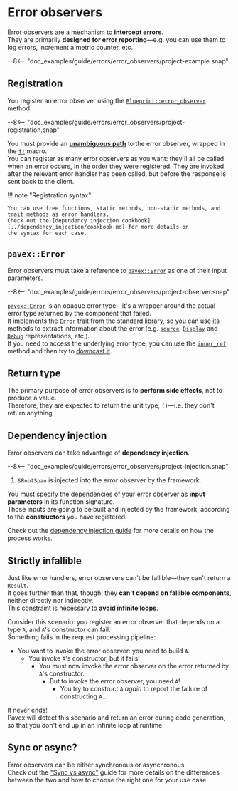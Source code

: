 # Error observers

Error observers are a mechanism to **intercept errors**.\
They are primarily **designed for error reporting**—e.g. you can use them to log errors,
increment a metric counter, etc.

--8<-- "doc_examples/guide/errors/error_observers/project-example.snap"

## Registration

You register an error observer using the [`Blueprint::error_observer`][Blueprint::error_observer] method.

--8<-- "doc_examples/guide/errors/error_observers/project-registration.snap"

You must provide an **[unambiguous path]** to the error observer, wrapped in the [`f!`][f] macro.\
You can register as many error observers as you want: they'll all be called when an error occurs,
in the order they were registered. They are invoked after the relevant error handler has been called,
but before the response is sent back to the client.

!!! note "Registration syntax"

    You can use free functions, static methods, non-static methods, and trait methods as error handlers.
    Check out the [dependency injection cookbook](../dependency_injection/cookbook.md) for more details on
    the syntax for each case.

## `pavex::Error`

Error observers must take a reference to [`pavex::Error`][pavex::Error] as one of their input parameters.

--8<-- "doc_examples/guide/errors/error_observers/project-observer.snap"

[`pavex::Error`][pavex::Error] is an opaque error type—it's a wrapper around the actual error type returned by the
component that failed.\
It implements the [`Error`][std::error::Error] trait from the standard library, so you can use its methods
to extract information about the error (e.g. [`source`][std::error::Error::source], [`Display`][std::fmt::Display]
and [`Debug`][std::fmt::Debug] representations, etc.).\
If you need to access the underlying error type, you can use the [`inner_ref`][pavex::Error::inner_ref] method
and then try to [downcast it][std::error::Error::downcast_ref].

## Return type

The primary purpose of error observers is to **perform side effects**, not to produce a value.\
Therefore, they are expected to return the unit type, `()`—i.e. they don't return anything.

## Dependency injection

Error observers can take advantage of **dependency injection**.

--8<-- "doc_examples/guide/errors/error_observers/project-injection.snap"

1. `&RootSpan` is injected into the error observer by the framework.

You must specify the dependencies of your error observer as **input parameters** in its function signature.\
Those inputs are going to be built and injected by the framework, according to the **constructors** you have registered.

Check out the [dependency injection guide](../dependency_injection/index.md) for more details on how the process works.

## Strictly infallible

Just like error handlers, error observers can't be fallible—they can't return a `Result`.\
It goes further than that, though: they **can't depend on fallible components**, neither directly nor indirectly.\
This constraint is necessary to **avoid infinite loops**.

Consider this scenario: you register an error observer that depends on a type `A`, and `A`'s constructor can fail.\
Something fails in the request processing pipeline:

- You want to invoke the error observer: you need to build `A`.
  - You invoke `A`'s constructor, but it fails!
    - You must now invoke the error observer on the error returned by `A`'s constructor.
      - But to invoke the error observer, you need `A`!
        - You try to construct `A` _again_ to report the failure of constructing `A`...

It never ends!\
Pavex will detect this scenario and return an error during code generation, so that you don't end up
in an infinite loop at runtime.

## Sync or async?

Error observers can be either synchronous or asynchronous.\
Check out the ["Sync vs async"](../routing/request_handlers.md#sync-or-async) guide for more details
on the differences between the two and how to choose the right one for your use case.

[unambiguous path]: /guide/dependency_injection/cookbook.md#unambiguous-paths
[pavex::Error]: /api_reference/pavex/struct.Error.html
[pavex::Error::inner_ref]: /api_reference/pavex/struct.Error.html#method.inner_ref
[Blueprint::error_observer]: /api_reference/pavex/blueprint/struct.Blueprint.html#method.error_observer
[f]: /api_reference/pavex/macro.f.html
[std::error::Error]: https://doc.rust-lang.org/std/error/trait.Error.html
[std::error::Error::source]: https://doc.rust-lang.org/std/error/trait.Error.html#method.source
[std::fmt::Display]: https://doc.rust-lang.org/std/fmt/trait.Display.html
[std::fmt::Debug]: https://doc.rust-lang.org/std/fmt/trait.Debug.html
[std::error::Error::downcast_ref]: https://doc.rust-lang.org/std/error/trait.Error.html#method.downcast_ref
